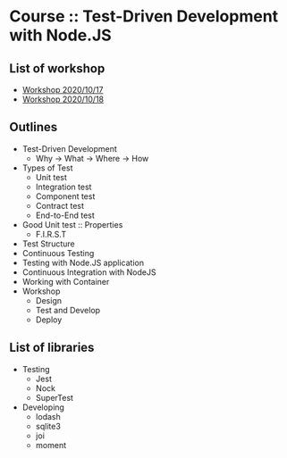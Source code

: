 # Course :: Test-Driven Development with Node.JS

## List of workshop
* [Workshop 2020/10/17](https://github.com/up1/workshop-tdd-nodejs-20201017)
* [Workshop 2020/10/18](https://github.com/up1/workshop-tdd-nodejs-20201018)

## Outlines
* Test-Driven Development
  * Why -> What -> Where -> How
* Types of Test
  * Unit test
  * Integration test
  * Component test
  * Contract test
  * End-to-End test
* Good Unit test :: Properties
  * F.I.R.S.T
* Test Structure
* Continuous Testing
* Testing with Node.JS application
* Continuous Integration with NodeJS
* Working with Container
* Workshop
  * Design
  * Test and Develop
  * Deploy

## List of libraries
* Testing
  * Jest
  * Nock
  * SuperTest
* Developing
  * lodash
  * sqlite3
  * joi
  * moment
